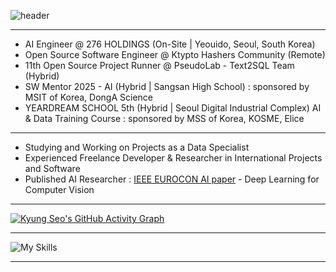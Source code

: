 ![header](https://capsule-render.vercel.app/api?type=rounded&theme=merko&text=Hello!%20😉%20I'm%20Kyung%20Seo!&fontSize=40&height=100&)


---
- AI Engineer @ 276 HOLDINGS (On-Site | Yeouido, Seoul, South Korea) <br/>
- Open Source Software Engineer @ Ktypto Hashers Community (Remote) <br/>
- 11th Open Source Project Runner @ PseudoLab - Text2SQL Team (Hybrid) <br/> 
- SW Mentor 2025 - AI (Hybrid | Sangsan High School) : sponsored by MSIT of Korea, DongA Science <br/>
- YEARDREAM SCHOOL 5th (Hybrid | Seoul Digital Industrial Complex) AI & Data Training Course : sponsored by MSS of Korea, KOSME, Elice <br/>

---
- Studying and Working on Projects as a Data Specialist <br/>
- Experienced Freelance Developer & Researcher in International Projects and Software 
- Published AI Researcher : [IEEE EUROCON AI paper](https://ieeexplore.ieee.org/document/11073437) - Deep Learning for Computer Vision
---

[![Kyung Seo's GitHub Activity Graph](https://github-readme-activity-graph.vercel.app/graph?username=kkyungseo&theme=merko&hide_border=true&hide_title=true&radius=300&area=true&&days=20)](https://github.com/ashutosh00710/github-readme-activity-graph)

---
![My Skills](https://go-skill-icons.vercel.app/api/icons?i=python,java,cpp,kotlin,mysql,mariadb,sqlite,oracle,sqlserver,mongodb,postgresql,numpy,pandas,sqlalchemy,d3,elasticsearch,grafana,hadoop,leaflet,qt,spring,html,css,js,jquery,vuejs,websocket,react,nodejs,fastapi,tensorflow,huggingface,pytorch,terminal,linux,aws,docker,gradle,snowflake,git,github,githubactions,vscode,sublime,pycharm,androidstudio,arduino,postman,figma,slack,miro,lucidchart,jira,maven,jupyter,opensource,kaggle,googlecolab,latex,overleaf&theme=dark)

---
